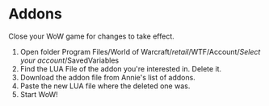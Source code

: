 # Addons

Close your WoW game for changes to take effect.

1. Open folder Program Files/World of Warcraft/_retail_/WTF/Account/*Select your account*/SavedVariables
2. Find the LUA File of the addon you're interested in. Delete it.
3. Download the addon file from Annie's list of addons.
4. Paste the new LUA file where the deleted one was.
5. Start WoW!

